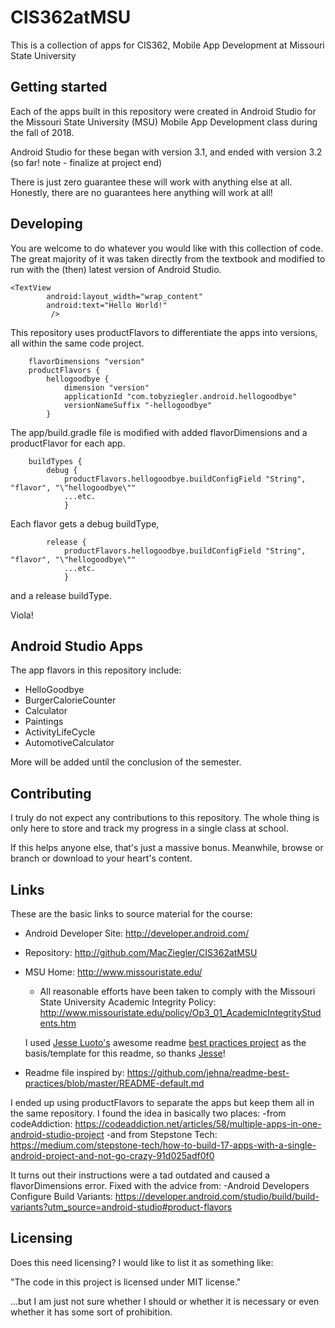 # CIS362atMSU
This is a collection of apps for CIS362, Mobile App Development at Missouri State University

## Getting started

Each of the apps built in this repository were created in Android Studio for the Missouri State University (MSU) Mobile App Development class during the fall of 2018.

Android Studio for these began with version 3.1, and ended with version 3.2 (so far! note - finalize at project end)

There is just zero guarantee these will work with anything else at all. Honestly, there are no guarantees here anything will work at all!

## Developing

You are welcome to do whatever you would like with this collection of code. The great majority of it was taken directly from the textbook and modified to run with the (then) latest version of Android Studio.

```shell
<TextView
        android:layout_width="wrap_content"
        android:text="Hello World!"
         />
```

This repository uses productFlavors to differentiate the apps into versions, all within the same code project.

```shell
    flavorDimensions "version"
    productFlavors {
        hellogoodbye {
            dimension "version"
            applicationId "com.tobyziegler.android.hellogoodbye"
            versionNameSuffix "-hellogoodbye"
        }
```

The app/build.gradle file is modified with added flavorDimensions and a productFlavor for each app.

```shell
    buildTypes {
        debug {
            productFlavors.hellogoodbye.buildConfigField "String", "flavor", "\"hellogoodbye\""
            ...etc.
            }
```
Each flavor gets a debug buildType,

```shell
        release {
            productFlavors.hellogoodbye.buildConfigField "String", "flavor", "\"hellogoodbye\""
            ...etc.
            }
```
and a release buildType.

Viola!

## Android Studio Apps

The app flavors in this repository include:
* HelloGoodbye
* BurgerCalorieCounter
* Calculator
* Paintings
* ActivityLifeCycle
* AutomotiveCalculator

More will be added until the conclusion of the semester.

## Contributing

I truly do not expect any contributions to this repository. The whole thing is only here to store and track my progress in a single class at school.

If this helps anyone else, that's just a massive bonus. Meanwhile, browse or branch or download to your heart's content.

## Links

These are the basic links to source material for the course:
- Android Developer Site: http://developer.android.com/
- Repository: http://github.com/MacZiegler/CIS362atMSU
- MSU Home: http://www.missouristate.edu/
  - All reasonable efforts have been taken to comply with the Missouri State University Academic Integrity Policy: http://www.missouristate.edu/policy/Op3_01_AcademicIntegrityStudents.htm
  
  I used [Jesse Luoto's](https://github.com/jehna) awesome readme [best practices project](https://github.com/jehna/readme-best-practices) as the basis/template for this readme, so thanks [Jesse](https://github.com/jehna)!
- Readme file inspired by: https://github.com/jehna/readme-best-practices/blob/master/README-default.md

I ended up using productFlavors to separate the apps but keep them all in the same repository. I found the idea in basically two places:
-from codeAddiction: https://codeaddiction.net/articles/58/multiple-apps-in-one-android-studio-project
-and from Stepstone Tech: https://medium.com/stepstone-tech/how-to-build-17-apps-with-a-single-android-project-and-not-go-crazy-91d025adf0f0

It turns out their instructions were a tad outdated and caused a flavorDimensions error. Fixed with the advice from:
-Android Developers Configure Build Variants: https://developer.android.com/studio/build/build-variants?utm_source=android-studio#product-flavors

## Licensing

Does this need licensing? I would like to list it as something like:

"The code in this project is licensed under MIT license."

...but I am just not sure whether I should or whether it is necessary or even whether it has some sort of prohibition.

